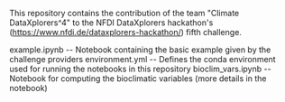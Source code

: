 This repository contains the contribution of the team "Climate DataXplorers^4" to the NFDI DataXplorers hackathon's (https://www.nfdi.de/dataxplorers-hackathon/) fifth challenge.

example.ipynb        -- Notebook containing the basic example given by the challenge providers
environment.yml      -- Defines the conda environment used for running the notebooks in this repository
bioclim_vars.ipynb   -- Notebook for computing the bioclimatic variables (more details in the notebook)
